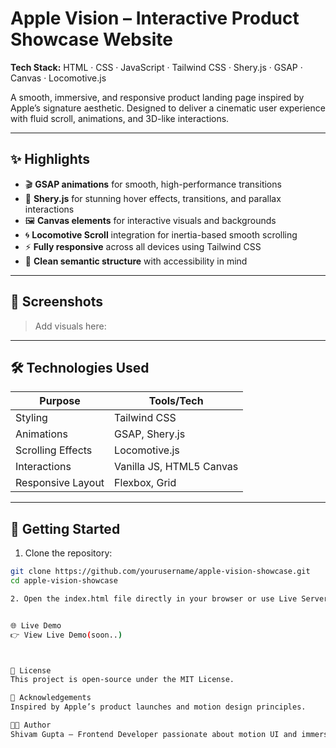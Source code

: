 #  Apple Vision – Interactive Product Showcase Website

**Tech Stack:** HTML · CSS · JavaScript · Tailwind CSS · Shery.js · GSAP · Canvas · Locomotive.js

A smooth, immersive, and responsive product landing page inspired by Apple’s signature aesthetic. Designed to deliver a cinematic user experience with fluid scroll, animations, and 3D-like interactions.

---

## ✨ Highlights

- 🎬 **GSAP animations** for smooth, high-performance transitions
- 🎨 **Shery.js** for stunning hover effects, transitions, and parallax interactions
- 🖼️ **Canvas elements** for interactive visuals and backgrounds
- 🌀 **Locomotive Scroll** integration for inertia-based smooth scrolling
- ⚡ **Fully responsive** across all devices using Tailwind CSS
- 🧠 **Clean semantic structure** with accessibility in mind

---

## 📸 Screenshots

> Add visuals here:




---

## 🛠️ Technologies Used

| Purpose             | Tools/Tech                            |
|---------------------|----------------------------------------|
| Styling             | Tailwind CSS                          |
| Animations          | GSAP, Shery.js                        |
| Scrolling Effects   | Locomotive.js                         |
| Interactions        | Vanilla JS, HTML5 Canvas              |
| Responsive Layout   | Flexbox, Grid                         |

---

## 🚀 Getting Started

1. Clone the repository:

```bash
git clone https://github.com/yourusername/apple-vision-showcase.git
cd apple-vision-showcase

2. Open the index.html file directly in your browser or use Live Server in VS Code.


🌐 Live Demo
👉 View Live Demo(soon..)



📄 License
This project is open-source under the MIT License.

🙌 Acknowledgements
Inspired by Apple’s product launches and motion design principles.

🧑‍💻 Author
Shivam Gupta – Frontend Developer passionate about motion UI and immersive user experiences.

